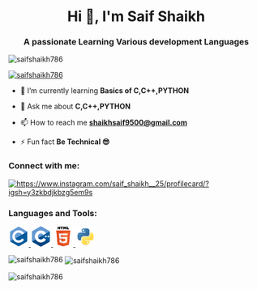 <h1 align="center">Hi 👋, I'm Saif Shaikh</h1>
<h3 align="center">A passionate Learning Various development Languages</h3>

<p align="left"> <img src="https://komarev.com/ghpvc/?username=saifshaikh786&label=Profile%20views&color=0e75b6&style=flat" alt="saifshaikh786" /> </p>

<p align="left"> <a href="https://github.com/ryo-ma/github-profile-trophy"><img src="https://github-profile-trophy.vercel.app/?username=saifshaikh786" alt="saifshaikh786" /></a> </p>

- 🌱 I’m currently learning **Basics of C,C++,PYTHON**

- 💬 Ask me about **C,C++,PYTHON**

- 📫 How to reach me **shaikhsaif9500@gmail.com**

- ⚡ Fun fact **Be Technical 😎**

<h3 align="left">Connect with me:</h3>
<p align="left">
<a href="https://instagram.com/https://www.instagram.com/saif_shaikh__25/profilecard/?igsh=y3zkbdjkbzg5em9s" target="blank"><img align="center" src="https://raw.githubusercontent.com/rahuldkjain/github-profile-readme-generator/master/src/images/icons/Social/instagram.svg" alt="https://www.instagram.com/saif_shaikh__25/profilecard/?igsh=y3zkbdjkbzg5em9s" height="30" width="40" /></a>
</p>

<h3 align="left">Languages and Tools:</h3>
<p align="left"> <a href="https://www.cprogramming.com/" target="_blank" rel="noreferrer"> <img src="https://raw.githubusercontent.com/devicons/devicon/master/icons/c/c-original.svg" alt="c" width="40" height="40"/> </a> <a href="https://www.w3schools.com/cpp/" target="_blank" rel="noreferrer"> <img src="https://raw.githubusercontent.com/devicons/devicon/master/icons/cplusplus/cplusplus-original.svg" alt="cplusplus" width="40" height="40"/> </a> <a href="https://www.w3.org/html/" target="_blank" rel="noreferrer"> <img src="https://raw.githubusercontent.com/devicons/devicon/master/icons/html5/html5-original-wordmark.svg" alt="html5" width="40" height="40"/> </a> <a href="https://www.python.org" target="_blank" rel="noreferrer"> <img src="https://raw.githubusercontent.com/devicons/devicon/master/icons/python/python-original.svg" alt="python" width="40" height="40"/> </a> </p>

<p><img align="left" src="https://github-readme-stats.vercel.app/api/top-langs?username=saifshaikh786&show_icons=true&locale=en&layout=compact" alt="saifshaikh786" /></p>

<p>&nbsp;<img align="center" src="https://github-readme-stats.vercel.app/api?username=saifshaikh786&show_icons=true&locale=en" alt="saifshaikh786" /></p>

<p><img align="center" src="https://github-readme-streak-stats.herokuapp.com/?user=saifshaikh786&" alt="saifshaikh786" /></p>
